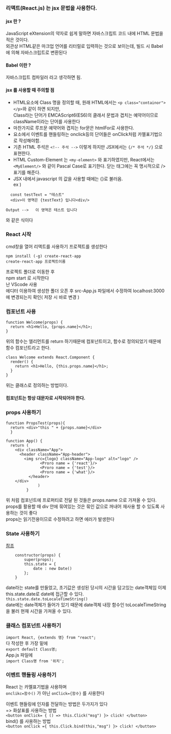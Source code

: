 ### 리액트(React.js) 는 jsx 문법을 사용한다.    
#### jsx 란 ?    
 JavaScript eXtension의 약자로 쉽게 말하면 자바스크립트 코드 내에 HTML 문법을 적은 것이다.     
 외관상 HTML같은 마크업 언어를 리터럴로 입력하는 것으로 보이는데, 빌드 시 Babel에 의해 자바스크립트로 변환된다    
#### Babel 이란 ?
자바스크립트 컴파일러 라고 생각하면 됨.
 
#### jsx 를 사용할 때 주의할 점
- HTML요소에 Class 명을 정의할 때,  원래 HTML에서는 `<p class="containor"></p>`와 같이 하면 되지만,      
Class라는 단어가 EMCAScript6(ES6)의 클래서 문법과 겹치는 예약어이므로 className이라는 단어를 사용한다      
- 마찬가지로 루프문 예약어와 겹치는 for문은 htmlFor로 사용한다.
- 요소에서 이벤트를 핸들링하는 onclick등의 단어들은 onClick처럼 카멜표기법으로 작성해야함.
- 기존 HTML 주석은 `<!-- 주석 -->` 이렇게 하지만 JSX에서는 `{/* 주석 */}` 으로 표현한다.
- HTML Custom-Element 는 `<my-element>` 와 표기하였지만, React에서는` <MyElement/>` 와 같이 Pascal Case로 표기한다.  닫는 태그에는 꼭 명시적으로 /> 표기를 해준다.
- JSX 내에서 javascript 의 값을 사용할 때에는 {}로 불러옴.      
 ex )
 ```
   const testText = "테스트" 
   <div>이 영역은 {testText} 입니다<div/>
  
 Output -->   이 영역은 테스트 입니다
 ```   
 와 같은 식이다


### React 시작
cmd창을 열어 리액트를 사용하기  프로젝트를 생성한다
```
npm install (-g) create-react-app
create-react-app 프로젝트이름
```
프로젝트 폴더로 이동한 후                 
npm start 로 시작한다           
난 VScode 사용             
에디터 이용하여 생성한 폴더 오픈 후 src-App.js 파일에서 수정하여 localhost:3000 에 변경되는지 확인( 저장 시 바로 변경 )


### 컴포넌트 사용
```
function Welcome(props) {
  return <h1>Hello, {props.name}</h1>;
}
```
위의 함수는 엘리먼트를 return 하기때문에 컴포넌트이고, 함수로 정의되었기 때문에 함수 컴포넌트라고 한다.
```
class Welcome extends React.Component {
  render() {
    return <h1>Hello, {this.props.name}</h1>;
  }
}
```
위는 클래스로 정의하는 방법이다.
#### 컴포넌트는 항상 대문자로 시작되어야 한다.

### props 사용하기
```
function PropsTest(props){
  return <div>"this " + {props.name}</div>
  }
  
function App() {
  return (
    <div className="App">
      <header className="App-header">
        <img src={logo} className="App-logo" alt="logo" />
               <Proro name = {'react'}/>
               <Proro name = {'test'}/>
               <Proro name = {'what'}/>
          </header>
    </div>
              )
         }
```
위 처럼 컴포넌트에 프로퍼티로 전달 된 것들은 props.name 으로 가져올 수 있다.        
props를 활용할 때 div 안에 묶여있는 것은 묶인 값으로 꺼내어 재사용 할 수 있도록 사용하는 것이 좋다     
props는 읽기전용이므로 수정하려고 하면 에러가 발생한다      

### State 사용하기
[참조](https://dev-pengun.tistory.com/entry/React-%EB%A6%AC%EC%95%A1%ED%8A%B8-%EA%B8%B0%EC%B4%88-%EB%B0%B0%EC%9A%B0%EA%B8%B0-4-State-%EC%99%80-%EC%83%9D%EB%AA%85%EC%A3%BC%EA%B8%B0?category=913270)
```
    constructor(props) {
        super(props);
        this.state = {
            date : new Date()
        };
    }
```
date라는 state를 만들었고, 초기값은 생성된 당시의 시간을 담고있는 date객체임
이제 this.state.date로 date에 접근할 수 있다.      
`this.state.date.toLocaleTimeString()`    
 date에는 date객체가 들어가 있기 때문에 date객체 내장 함수인 toLocaleTimeString을 불러 현재 시간을 가져올 수 있다.
### 클래스 컴포넌트 사용하기
`import React, {extends 명} from "react";`        
다 작성한 후 가장 밑에        
`export default Class명;`      
App.js 파일에       
`import Class명 from '위치';`


### 이벤트 핸들링 사용하기
React 는 카멜표기법을 사용하며        
`onclikc=함수()` 가 아닌 `onClick={함수}` 를 사용한다     

이벤트 핸들링에 인자를 전달하는 방법은 두가지가 있다         
=> 화살표를 사용하는 방법       
`<button onClick= { () => this.Click("msg") }> click! </button>`     
bind() 를 사용하는 방법             
`<button onClick ={ this.Click.bind(this,"msg") }> click! </button>`     
